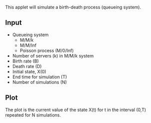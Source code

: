 This applet will simulate a birth-death process (queueing system).

## Input

- Queueing system
  - M/M/k
  - M/M/Inf
  - Poisson process (M/0/Inf)
- Number of servers (k) in M/M/k system
- Birth rate (B)
- Death rate (D)
- Initial state, X(0)
- End time for simulation (T)
- Number of simulations (N)

## Plot

The plot is the current value of the state X(t) for t in the interval (0,T) repeated for N simulations. 
